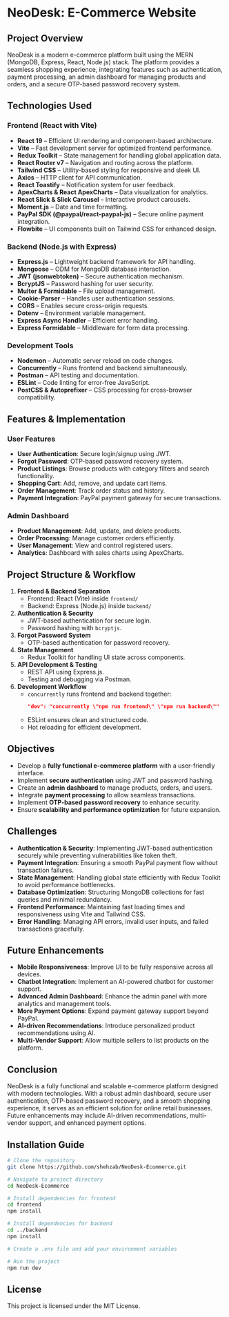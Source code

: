 # NeoDesk: E-Commerce Website

## Project Overview
NeoDesk is a modern e-commerce platform built using the MERN (MongoDB, Express, React, Node.js) stack. The platform provides a seamless shopping experience, integrating features such as authentication, payment processing, an admin dashboard for managing products and orders, and a secure OTP-based password recovery system.

## Technologies Used

### Frontend (React with Vite)
- **React 19** – Efficient UI rendering and component-based architecture.
- **Vite** – Fast development server for optimized frontend performance.
- **Redux Toolkit** – State management for handling global application data.
- **React Router v7** – Navigation and routing across the platform.
- **Tailwind CSS** – Utility-based styling for responsive and sleek UI.
- **Axios** – HTTP client for API communication.
- **React Toastify** – Notification system for user feedback.
- **ApexCharts & React ApexCharts** – Data visualization for analytics.
- **React Slick & Slick Carousel** – Interactive product carousels.
- **Moment.js** – Date and time formatting.
- **PayPal SDK (@paypal/react-paypal-js)** – Secure online payment integration.
- **Flowbite** – UI components built on Tailwind CSS for enhanced design.

### Backend (Node.js with Express)
- **Express.js** – Lightweight backend framework for API handling.
- **Mongoose** – ODM for MongoDB database interaction.
- **JWT (jsonwebtoken)** – Secure authentication mechanism.
- **BcryptJS** – Password hashing for user security.
- **Multer & Formidable** – File upload management.
- **Cookie-Parser** – Handles user authentication sessions.
- **CORS** – Enables secure cross-origin requests.
- **Dotenv** – Environment variable management.
- **Express Async Handler** – Efficient error handling.
- **Express Formidable** – Middleware for form data processing.

### Development Tools
- **Nodemon** – Automatic server reload on code changes.
- **Concurrently** – Runs frontend and backend simultaneously.
- **Postman** – API testing and documentation.
- **ESLint** – Code linting for error-free JavaScript.
- **PostCSS & Autoprefixer** – CSS processing for cross-browser compatibility.

## Features & Implementation

### User Features
- **User Authentication**: Secure login/signup using JWT.
- **Forgot Password**: OTP-based password recovery system.
- **Product Listings**: Browse products with category filters and search functionality.
- **Shopping Cart**: Add, remove, and update cart items.
- **Order Management**: Track order status and history.
- **Payment Integration**: PayPal payment gateway for secure transactions.

### Admin Dashboard
- **Product Management**: Add, update, and delete products.
- **Order Processing**: Manage customer orders efficiently.
- **User Management**: View and control registered users.
- **Analytics**: Dashboard with sales charts using ApexCharts.

## Project Structure & Workflow
1. **Frontend & Backend Separation**
   - Frontend: React (Vite) inside `frontend/`
   - Backend: Express (Node.js) inside `backend/`
2. **Authentication & Security**
   - JWT-based authentication for secure login.
   - Password hashing with `bcryptjs`.
3. **Forgot Password System**
   - OTP-based authentication for password recovery.
4. **State Management**
   - Redux Toolkit for handling UI state across components.
5. **API Development & Testing**
   - REST API using Express.js.
   - Testing and debugging via Postman.
6. **Development Workflow**
   - `concurrently` runs frontend and backend together:
     ```json
     "dev": "concurrently \"npm run frontend\" \"npm run backend\""
     ```
   - ESLint ensures clean and structured code.
   - Hot reloading for efficient development.

## Objectives
- Develop a **fully functional e-commerce platform** with a user-friendly interface.
- Implement **secure authentication** using JWT and password hashing.
- Create an **admin dashboard** to manage products, orders, and users.
- Integrate **payment processing** to allow seamless transactions.
- Implement **OTP-based password recovery** to enhance security.
- Ensure **scalability and performance optimization** for future expansion.

## Challenges
- **Authentication & Security**: Implementing JWT-based authentication securely while preventing vulnerabilities like token theft.
- **Payment Integration**: Ensuring a smooth PayPal payment flow without transaction failures.
- **State Management**: Handling global state efficiently with Redux Toolkit to avoid performance bottlenecks.
- **Database Optimization**: Structuring MongoDB collections for fast queries and minimal redundancy.
- **Frontend Performance**: Maintaining fast loading times and responsiveness using Vite and Tailwind CSS.
- **Error Handling**: Managing API errors, invalid user inputs, and failed transactions gracefully.

## Future Enhancements
- **Mobile Responsiveness**: Improve UI to be fully responsive across all devices.
- **Chatbot Integration**: Implement an AI-powered chatbot for customer support.
- **Advanced Admin Dashboard**: Enhance the admin panel with more analytics and management tools.
- **More Payment Options**: Expand payment gateway support beyond PayPal.
- **AI-driven Recommendations**: Introduce personalized product recommendations using AI.
- **Multi-Vendor Support**: Allow multiple sellers to list products on the platform.

## Conclusion
NeoDesk is a fully functional and scalable e-commerce platform designed with modern technologies. With a robust admin dashboard, secure user authentication, OTP-based password recovery, and a smooth shopping experience, it serves as an efficient solution for online retail businesses. Future enhancements may include AI-driven recommendations, multi-vendor support, and enhanced payment options.

## Installation Guide
```sh
# Clone the repository
git clone https://github.com/shehzab/NeoDesk-Ecommerce.git

# Navigate to project directory
cd NeoDesk-Ecommerce

# Install dependencies for frontend
cd frontend
npm install

# Install dependencies for backend
cd ../backend
npm install

# Create a .env file and add your environment variables

# Run the project
npm run dev
```

## License
This project is licensed under the MIT License.

